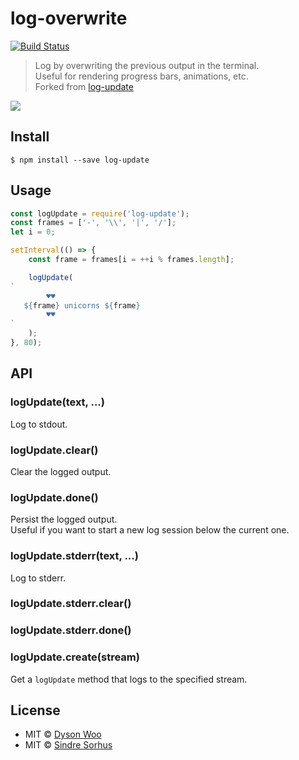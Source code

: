 # log-overwrite
 
 [![Build Status](https://travis-ci.org/mr5/terminal-overwrite.svg?branch=master)](https://travis-ci.org/sindresorhus/log-update)

> Log by overwriting the previous output in the terminal.<br>
> Useful for rendering progress bars, animations, etc.<br>
> Forked from [log-update](https://github.com/sindresorhus/log-update)

![](screenshot.gif)

## Install

```
$ npm install --save log-update
```


## Usage

```js
const logUpdate = require('log-update');
const frames = ['-', '\\', '|', '/'];
let i = 0;

setInterval(() => {
	const frame = frames[i = ++i % frames.length];

	logUpdate(
`
        ♥♥
   ${frame} unicorns ${frame}
        ♥♥
`
	);
}, 80);
```


## API

### logUpdate(text, ...)

Log to stdout.

### logUpdate.clear()

Clear the logged output.

### logUpdate.done()

Persist the logged output.<br>
Useful if you want to start a new log session below the current one.

### logUpdate.stderr(text, ...)

Log to stderr.

### logUpdate.stderr.clear()
### logUpdate.stderr.done()

### logUpdate.create(stream)

Get a `logUpdate` method that logs to the specified stream.

## License

* MIT © [Dyson Woo](https://github.com/mr5)
* MIT © [Sindre Sorhus](https://sindresorhus.com)
